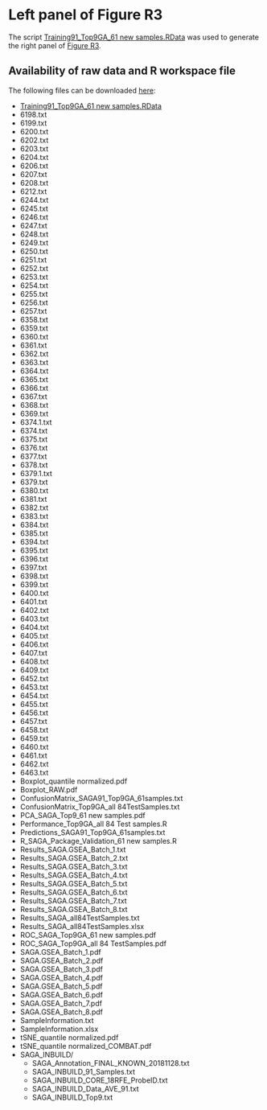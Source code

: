 # Left panel of Figure R3
The script [Training91_Top9GA_61 new samples.RData](./Training91_Top9GA_61%20new%20samples.RData) was used to generate the right panel of [Figure R3](../Performances_TestSets_SAGAold.png).

## Availability of raw data and R workspace file

The following files can be downloaded [here](https://owncloud.gwdg.de/index.php/s/E73twgJHi5mGZnw):
*	[Training91_Top9GA_61 new samples.RData](./Training91_Top9GA_61%20new%20samples.RData)
*	6198.txt
*	6199.txt
*	6200.txt
*	6202.txt
*	6203.txt
*	6204.txt
*	6206.txt
*	6207.txt
*	6208.txt
*	6212.txt
*	6244.txt
*	6245.txt
*	6246.txt
*	6247.txt
*	6248.txt
*	6249.txt
*	6250.txt
*	6251.txt
*	6252.txt
*	6253.txt
*	6254.txt
*	6255.txt
*	6256.txt
*	6257.txt
*	6358.txt
*	6359.txt
*	6360.txt
*	6361.txt
*	6362.txt
*	6363.txt
*	6364.txt
*	6365.txt
*	6366.txt
*	6367.txt
*	6368.txt
*	6369.txt
*	6374.1.txt
*	6374.txt
*	6375.txt
*	6376.txt
*	6377.txt
*	6378.txt
*	6379.1.txt
*	6379.txt
*	6380.txt
*	6381.txt
*	6382.txt
*	6383.txt
*	6384.txt
*	6385.txt
*	6394.txt
*	6395.txt
*	6396.txt
*	6397.txt
*	6398.txt
*	6399.txt
*	6400.txt
*	6401.txt
*	6402.txt
*	6403.txt
*	6404.txt
*	6405.txt
*	6406.txt
*	6407.txt
*	6408.txt
*	6409.txt
*	6452.txt
*	6453.txt
*	6454.txt
*	6455.txt
*	6456.txt
*	6457.txt
*	6458.txt
*	6459.txt
*	6460.txt
*	6461.txt
*	6462.txt
*	6463.txt
*	Boxplot_quantile normalized.pdf
*	Boxplot_RAW.pdf
*	ConfusionMatrix_SAGA91_Top9GA_61samples.txt
*	ConfusionMatrix_Top9GA_all 84TestSamples.txt
*	PCA_SAGA_Top9_61 new samples.pdf
*	Performance_Top9GA_all 84 Test samples.R
*	Predictions_SAGA91_Top9GA_61samples.txt
*	R_SAGA_Package_Validation_61 new samples.R
*	Results_SAGA.GSEA_Batch_1.txt
*	Results_SAGA.GSEA_Batch_2.txt
*	Results_SAGA.GSEA_Batch_3.txt
*	Results_SAGA.GSEA_Batch_4.txt
*	Results_SAGA.GSEA_Batch_5.txt
*	Results_SAGA.GSEA_Batch_6.txt
*	Results_SAGA.GSEA_Batch_7.txt
*	Results_SAGA.GSEA_Batch_8.txt
*	Results_SAGA_all84TestSamples.txt
*	Results_SAGA_all84TestSamples.xlsx
*	ROC_SAGA_Top9GA_61 new samples.pdf
*	ROC_SAGA_Top9GA_all 84 TestSamples.pdf
*	SAGA.GSEA_Batch_1.pdf
*	SAGA.GSEA_Batch_2.pdf
*	SAGA.GSEA_Batch_3.pdf
*	SAGA.GSEA_Batch_4.pdf
*	SAGA.GSEA_Batch_5.pdf
*	SAGA.GSEA_Batch_6.pdf
*	SAGA.GSEA_Batch_7.pdf
*	SAGA.GSEA_Batch_8.pdf
*	SampleInformation.txt
*	SampleInformation.xlsx
*	tSNE_quantile normalized.pdf
*	tSNE_quantile normalized_COMBAT.pdf
*	SAGA_INBUILD/
	*	SAGA_Annotation_FINAL_KNOWN_20181128.txt
	*	SAGA_INBUILD_91_Samples.txt
	*	SAGA_INBUILD_CORE_18RFE_ProbeID.txt
	*	SAGA_INBUILD_Data_AVE_91.txt
	*	SAGA_INBUILD_Top9.txt
